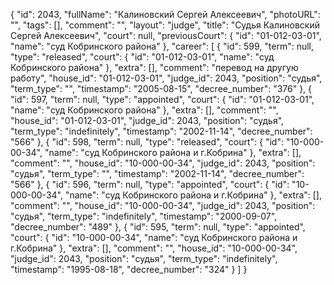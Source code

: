 {
    "id": 2043,
    "fullName": "Калиновский Сергей Алексеевич",
    "photoURL": "",
    "tags": [],
    "comment": "",
    "layout": "judge",
    "title": "Судья Калиновский Сергей Алексеевич",
    "court": null,
    "previousCourt": {
        "id": "01-012-03-01",
        "name": "суд Кобринского района"
    },
    "career": [
        {
            "id": 599,
            "term": null,
            "type": "released",
            "court": {
                "id": "01-012-03-01",
                "name": "суд Кобринского района"
            },
            "extra": [],
            "comment": "перевод на другую работу",
            "house_id": "01-012-03-01",
            "judge_id": 2043,
            "position": "судья",
            "term_type": "",
            "timestamp": "2005-08-15",
            "decree_number": "376"
        },
        {
            "id": 597,
            "term": null,
            "type": "appointed",
            "court": {
                "id": "01-012-03-01",
                "name": "суд Кобринского района"
            },
            "extra": [],
            "comment": "",
            "house_id": "01-012-03-01",
            "judge_id": 2043,
            "position": "судья",
            "term_type": "indefinitely",
            "timestamp": "2002-11-14",
            "decree_number": "566"
        },
        {
            "id": 598,
            "term": null,
            "type": "released",
            "court": {
                "id": "10-000-00-34",
                "name": "суд Кобринского района и г.Кобрина"
            },
            "extra": [],
            "comment": "",
            "house_id": "10-000-00-34",
            "judge_id": 2043,
            "position": "судья",
            "term_type": "",
            "timestamp": "2002-11-14",
            "decree_number": "566"
        },
        {
            "id": 596,
            "term": null,
            "type": "appointed",
            "court": {
                "id": "10-000-00-34",
                "name": "суд Кобринского района и г.Кобрина"
            },
            "extra": [],
            "comment": "",
            "house_id": "10-000-00-34",
            "judge_id": 2043,
            "position": "судья",
            "term_type": "indefinitely",
            "timestamp": "2000-09-07",
            "decree_number": "489"
        },
        {
            "id": 595,
            "term": null,
            "type": "appointed",
            "court": {
                "id": "10-000-00-34",
                "name": "суд Кобринского района и г.Кобрина"
            },
            "extra": [],
            "comment": "",
            "house_id": "10-000-00-34",
            "judge_id": 2043,
            "position": "судья",
            "term_type": "indefinitely",
            "timestamp": "1995-08-18",
            "decree_number": "324"
        }
    ]
}